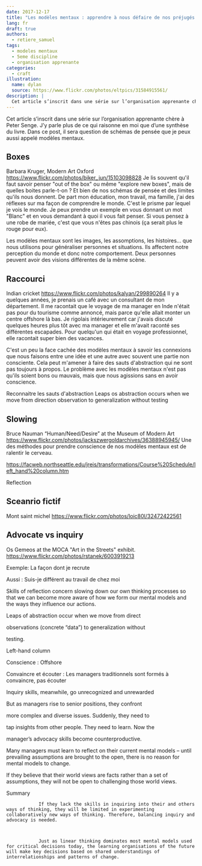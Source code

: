 ```yaml
---
date: 2017-12-17
title: "Les modèles mentaux : apprendre à nous défaire de nos préjugés pour mieux comprendre les problèmes complexes."
lang: fr
draft: true
authors:
  - retiere_samuel
tags:
  - modeles mentaux
  - 5eme discipline
  - organisation apprenante
categories:
  - craft
illustration:
  name: dylan
  source: https://www.flickr.com/photos/eltpics/31584915561/
description: |
  Cet article s’inscrit dans une série sur l’organisation apprenante chère à Peter Senge. J’y parle plus de ce qui raisonne en moi que d’une synthèse du livre.
--- 
```

Cet article s’inscrit dans une série sur l’organisation apprenante chère à Peter Senge. J’y parle plus de ce qui raisonne en moi que d’une synthèse du livre. Dans ce post, il sera question de schémas de pensée que je peux aussi appelé modèles mentaux.
 
## Boxes
Barbara Kruger, Modern Art Oxford https://www.flickr.com/photos/biker_jun/15103098828 
Je lis souvent qu'il faut savoir penser "out of the box" ou même "explore new boxes", mais de quelles boites parle-t-on ? Et bien de nos schémas de pensée et des limites qu'ils nous donnent. De part mon éducation, mon travail, ma famille, j'ai des réflexes sur ma façon de comprendre le monde. C'est le prisme par lequel je vois le monde. Je peux prendre un exemple en vous donnant un mot "Blanc" et en vous demandant à quoi il vous fait penser. Si vous pensez à une robe de mariée, c'est que vous n'êtes pas chinois (ça serait plus le rouge pour eux).

Les modèles mentaux sont les images, les assomptions, les histoires... que nous utilisons pour généraliser personnes et situations. Ils affectent notre perception du monde et donc notre comportement. Deux personnes peuvent avoir des visions différentes de la même scène.

## Raccourci
Indian cricket https://www.flickr.com/photos/kalyan/299890264
Il y a quelques années, je prenais un café avec un consultant de mon département. Il me racontait que le voyage de ma manager en Inde n'était pas pour du tourisme comme annoncé, mais parce qu'elle allait monter un centre offshore là bas. Je rigolais intérieurement car j'avais discuté quelques heures plus tôt avec ma manager et elle m'avait raconté ses différentes escapades. Pour quelqu'un qui était en voyage professionnel, elle racontait super bien des vacances.

C'est un peu la face cachée des modèles mentaux à savoir les connexions que nous faisons entre une idée et une autre avec souvent une partie non consciente. Cela peut m'amener à faire des sauts d'abstraction qui ne sont pas toujours à propos. Le problème avec les modèles mentaux n'est pas qu'ils soient bons ou mauvais, mais que nous agissions sans en avoir conscience.

Reconnaitre les sauts d'abstraction
Leaps os abstraction occurs when we move from direction observation to generalization without testing

## Slowing 
Bruce Nauman “Human/Need/Desire” at the Museum of Modern Art https://www.flickr.com/photos/jackszwergoldarchives/36388945945/
Une des méthodes pour prendre conscience de nos modèles mentaux est de ralentir le cerveau.

https://facweb.northseattle.edu/jreis/transformations/Course%20Schedule/left_hand%20column.htm

Reflection


## Sceanrio fictif
Mont saint michel https://www.flickr.com/photos/loic80l/32472422561



## Advocate vs inquiry
Os Gemeos at the MOCA "Art in the Streets" exhibit. https://www.flickr.com/photos/rstanek/6003919213


Exemple: La façon dont je recrute

Aussi : Suis-je différent au travail de chez moi


Skills of reflection concern slowing down our own thinking processes so that we can become more aware of how we form our mental models and the ways they influence our actions.

Leaps of abstraction occur when we move from direct

observations (concrete “data”) to generalization without

testing.

 

Left-hand column

 

Conscience : Offshore

 

Convaincre et écouter : Les managers traditionnels sont formés à convaincre, pas écouter

Inquiry skills, meanwhile, go unrecognized and unrewarded

But as managers rise to senior positions, they confront

more complex and diverse issues. Suddenly, they need to

tap insights from other people. They need to learn. Now the

manager’s advocacy skills become counterproductive.

 

 

Many managers must learn to reflect on their current mental models – until prevailing assumptions are brought to the open, there is no reason for mental models to change.

 

 

If they believe that their world views are facts rather than a set of assumptions, they will not be open to challenging those world views.

 

Summary

                If they lack the skills in inquiring into their and others ways of thinking, they will be limited in experimenting collaboratively new ways of thinking. Therefore, balancing inquiry and advocacy is needed.

                 

                Just as linear thinking dominates most mental models used for critical decisions today, the learning organisations of the future will make key decisions based on shared understandings of interrelationships and patterns of change.

 

 

